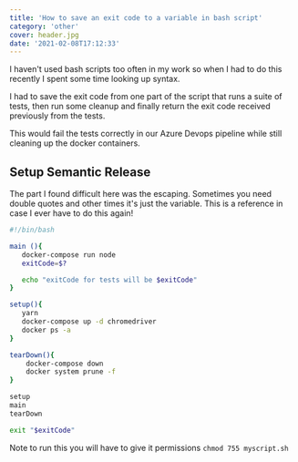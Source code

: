 ```yaml
---
title: 'How to save an exit code to a variable in bash script'
category: 'other'
cover: header.jpg
date: '2021-02-08T17:12:33'
---
```


I haven't used bash scripts too often in my work so when I had to do this recently I spent some time looking up syntax.

I had to save the exit code from one part of the script that runs a suite of tests, then run some cleanup and finally return the exit code received previously from the tests.

This would fail the tests correctly in our Azure Devops pipeline while still cleaning up the docker containers.

<!-- end excerpt -->

## Setup Semantic Release

The part I found difficult here was the escaping. Sometimes you need double quotes and other times it's just the variable. This is a reference in case I ever have to do this again!

```bash
#!/bin/bash

main (){
   docker-compose run node
   exitCode=$?

   echo "exitCode for tests will be $exitCode"
}

setup(){
   yarn
   docker-compose up -d chromedriver
   docker ps -a
}

tearDown(){
    docker-compose down
    docker system prune -f
}

setup
main
tearDown

exit "$exitCode"
```

Note to run this you will have to give it permissions `chmod 755 myscript.sh`
